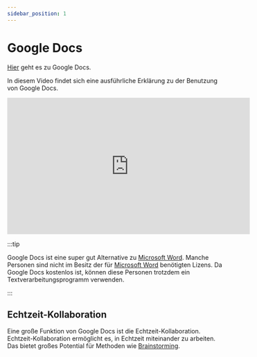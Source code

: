 ```yaml
---
sidebar_position: 1
---
```


# Google Docs

[Hier](https://docs.google.com/) geht es zu Google Docs.

In diesem Video findet sich eine ausführliche Erklärung zu der Benutzung von Google Docs.

<iframe width="560" height="315" src="https://www.youtube-nocookie.com/embed/Tj2uqu3qU0g" title="YouTube video player" frameborder="0" allow="accelerometer; autoplay; clipboard-write; encrypted-media; gyroscope; picture-in-picture" allowfullscreen></iframe>

:::tip

Google Docs ist eine super gut Alternative zu [Microsoft Word](./microsoft-word). Manche Personen sind nicht im Besitz der für [Microsoft Word](./microsoft-word) benötigten Lizens. Da Google Docs kostenlos ist, können diese Personen trotzdem ein Textverarbeitungsprogramm verwenden.

:::

## Echtzeit-Kollaboration

Eine große Funktion von Google Docs ist die Echtzeit-Kollaboration. Echtzeit-Kollaboration ermöglicht es, in Echtzeit miteinander zu arbeiten. Das bietet großes Potential für Methoden wie [Brainstorming](../methoden/brainstorming).
